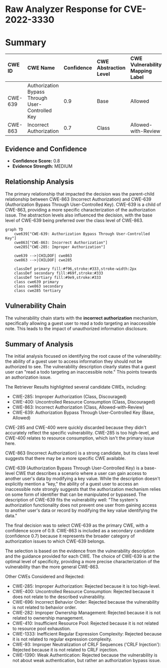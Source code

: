 # Raw Analyzer Response for CVE-2022-3330

# Summary
| CWE ID  | CWE Name                                                  | Confidence | CWE Abstraction Level | CWE Vulnerability Mapping Label | CWE-Vulnerability Mapping Notes |
| :------- | :-------------------------------------------------------- | :--------- | :-------------------- | :------------------------------ | :------------------------------ |
| CWE-639 | Authorization Bypass Through User-Controlled Key       | 0.9        | Base                  | Allowed                         | Primary CWE                     |
| CWE-863 | Incorrect Authorization                                  | 0.7        | Class                 | Allowed-with-Review           | Secondary Candidate             |

## Evidence and Confidence

*   **Confidence Score:** 0.8
*   **Evidence Strength:** MEDIUM

## Relationship Analysis
The primary relationship that impacted the decision was the parent-child relationship between CWE-863 (Incorrect Authorization) and CWE-639 (Authorization Bypass Through User-Controlled Key). CWE-639 is a child of CWE-863, providing a more specific characterization of the authorization issue. The abstraction levels also influenced the decision, with the base level of CWE-639 being preferred over the class level of CWE-863.

```mermaid
graph TD
    cwe639["CWE-639: Authorization Bypass Through User-Controlled Key"]
    cwe863["CWE-863: Incorrect Authorization"]
    cwe285["CWE-285: Improper Authorization"]
    
    cwe639 -->|CHILDOF| cwe863
    cwe863 -->|CHILDOF| cwe285

    classDef primary fill:#f96,stroke:#333,stroke-width:2px
    classDef secondary fill:#69f,stroke:#333
    classDef tertiary fill:#9e9,stroke:#333
    class cwe639 primary
    class cwe863 secondary
    class cwe285 tertiary
```

## Vulnerability Chain
The vulnerability chain starts with the **incorrect authorization** mechanism, specifically allowing a guest user to read a todo targeting an inaccessible note. This leads to the impact of unauthorized information disclosure.

## Summary of Analysis
The initial analysis focused on identifying the root cause of the vulnerability: the ability of a guest user to access information they should not be authorized to see. The vulnerability description clearly states that a guest user can "read a todo targeting an inaccessible note." This points towards an authorization issue.

The Retriever Results highlighted several candidate CWEs, including:

*   CWE-285: Improper Authorization (Class, Discouraged)
*   CWE-400: Uncontrolled Resource Consumption (Class, Discouraged)
*   CWE-863: Incorrect Authorization (Class, Allowed-with-Review)
*   CWE-639: Authorization Bypass Through User-Controlled Key (Base, Allowed)

CWE-285 and CWE-400 were quickly discarded because they didn't accurately reflect the specific vulnerability. CWE-285 is too high-level, and CWE-400 relates to resource consumption, which isn't the primary issue here.

CWE-863 (Incorrect Authorization) is a strong candidate, but its class level suggests that there may be a more specific CWE available.

CWE-639 (Authorization Bypass Through User-Controlled Key) is a base-level CWE that describes a scenario where a user can gain access to another user's data by modifying a key value. While the description doesn't explicitly mention a "key," the ability of a guest user to access an inaccessible note strongly suggests that the authorization mechanism relies on some form of identifier that can be manipulated or bypassed. The description of CWE-639 fits the vulnerability well: "The system's authorization functionality does not prevent one user from gaining access to another user's data or record by modifying the key value identifying the data."

The final decision was to select CWE-639 as the primary CWE, with a confidence score of 0.9. CWE-863 is included as a secondary candidate (confidence 0.7) because it represents the broader category of authorization issues to which CWE-639 belongs.

The selection is based on the evidence from the vulnerability description and the guidance provided for each CWE. The choice of CWE-639 is at the optimal level of specificity, providing a more precise characterization of the vulnerability than the more general CWE-863.

Other CWEs Considered and Rejected:

*   CWE-285: Improper Authorization: Rejected because it is too high-level.
*   CWE-400: Uncontrolled Resource Consumption: Rejected because it does not relate to the described vulnerability.
*   CWE-696: Incorrect Behavior Order: Rejected because the vulnerability is not related to behavior order.
*   CWE-282: Improper Ownership Management: Rejected because it is not related to ownership management.
*   CWE-410: Insufficient Resource Pool: Rejected because it is not related to resource pool exhaustion.
*   CWE-1333: Inefficient Regular Expression Complexity: Rejected because it is not related to regular expression complexity.
*   CWE-93: Improper Neutralization of CRLF Sequences ('CRLF Injection'): Rejected because it is not related to CRLF injection.
*   CWE-1390: Weak Authentication: Rejected because the vulnerability is not about weak authentication, but rather an authorization bypass issue.